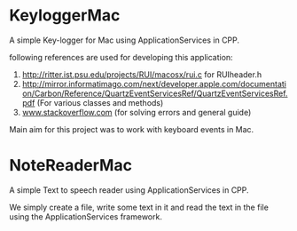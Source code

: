 # KeyloggerMac
A simple Key-logger for Mac using ApplicationServices in CPP.

following references are used for developing this application: 
1. http://ritter.ist.psu.edu/projects/RUI/macosx/rui.c for RUIheader.h
2. http://mirror.informatimago.com/next/developer.apple.com/documentation/Carbon/Reference/QuartzEventServicesRef/QuartzEventServicesRef.pdf
   (For various classes and methods)
3. www.stackoverflow.com (for solving errors and general guide)


Main aim for this project was to work with keyboard events in Mac.


# NoteReaderMac

A simple Text to speech reader using ApplicationServices in CPP.

We simply create a file,  write some text in it and read the text in the file using the ApplicationServices framework.
